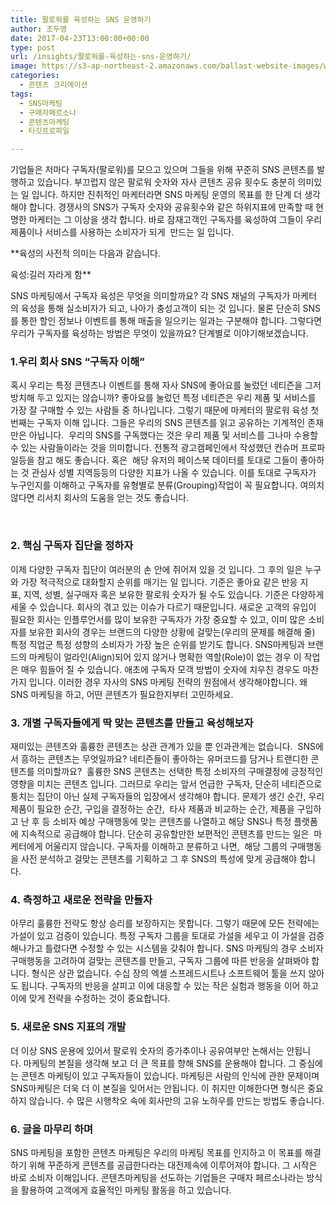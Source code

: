 ```yaml
---
title: 팔로워를 육성하는 SNS 운영하기
author: 조두영
date: 2017-04-23T13:00:00+00:00
type: post
url: /insights/팔로워를-육성하는-sns-운영하기/
image: https://s3-ap-northeast-2.amazonaws.com/ballast-website-images/wp-content/uploads/2017/02/15110119/img-3.png
categories:
  - 콘텐츠 크리에이션
tags:
  - SNS마케팅
  - 구매자페르소나
  - 콘텐츠마케팅
  - 타깃프로파일

---
```

기업들은 저마다 구독자(팔로워)를 모으고 있으며 그들을 위해 꾸준히 SNS 콘텐츠를 발행하고 있습니다.
부끄럽지 않은 팔로워 숫자와 자사 콘텐츠 공유 횟수도 충분히 의미있는 일 입니다. 하지만 진취적인 마케터라면 SNS 마케팅 운영의 목표를 한 단계 더 생각해야 합니다. 경쟁사의 SNS가 구독자 숫자와 공유횟수와 같은 하위지표에 만족할 때 현명한 마케터는 그 이상을 생각 합니다. 바로 잠재고객인 구독자를 육성하여 그들이 우리 제품이나 서비스를 사용하는 소비자가 되게  만드는 일 입니다.

**육성의 사전적 의미는 다음과 같습니다.
  
육성:길러 자라게 함**

SNS 마케팅에서 구독자 육성은 무엇을 의미할까요? 각 SNS 채널의 구독자가 마케터의 육성을 통해 실소비자가 되고, 나아가 충성고객이 되는 것 입니다. 물론 단순히 SNS를 통한 할인 정보나 이벤트를 통해 매출을 일으키는 일과는 구분해야 합니다.
그렇다면 우리가 구독자를 육성하는 방법은 무엇이 있을까요?
  단계별로 이야기해보겠습니다.

### 1.우리 회사 SNS &#8220;구독자 이해&#8221;
혹시 우리는 특정 콘텐츠나 이벤트를 통해 자사 SNS에 좋아요를 눌렀던 네티즌을 그저 방치해 두고 있지는 않습니까? 좋아요를 눌렀던 특정 네티즌은 우리 제품 및 서비스를 가장 잘 구매할 수 있는 사람들 중 하나입니다.
그렇기 때문에 마케터의 팔로워 육성 첫 번째는 구독자 이해 입니다. 그들은 우리의 SNS 콘텐츠를 읽고 공유하는 기계적인 존재만은 아닙니다.  우리의 SNS를 구독했다는 것은 우리 제품 및 서비스를 그나마 수용할 수 있는 사람들이라는 것을 의미합니다.
전통적 광고캠페인에서 작성했던 컨슈머 프로파일등을 참고 해도 좋습니다. 혹은  해당 유저의 페이스북 데이터를 토대로 그들이 좋아하는 것 관심사 성별 지역등등의 다양한 지표가 나올 수 있습니다.
이를 토대로 구독자가 누구인지를 이해하고 구독자를 유형별로 분류(Grouping)작업이 꼭 필요합니다. 여의치 않다면 리서치 회사의 도움을 얻는 것도 좋습니다.

&nbsp;

### 2. 핵심 구독자 집단을 정하자
이제 다양한 구독자 집단이 여러분의 손 안에 쥐어져 있을 것 입니다. 그 후의 일은 누구와 가장 적극적으로 대화할지 순위를 매기는 일 입니다. 기준은 좋아요 같은 반응 지표, 지역, 성별, 실구매자 혹은 보유한 팔로워 숫자가 될 수도 있습니다.
기준은 다양하게 세울 수 있습니다. 회사의 겪고 있는 이슈가 다르기 때문입니다. 새로운 고객의 유입이 필요한 회사는 인플루언서를 많이 보유한 구독자가 가장 중요할 수 있고, 이미 많은 소비자를 보유한 회사의 경우는 브랜드의 다양한 상황에 걸맞는(우리의 문제를 해결해 줄) 특정 직업군 특정 성향의 소비자가 가장 높은 순위를 받기도 합니다.
SNS마케팅과 브랜드의 마케팅이 얼라인(Align)되어 있지 않거나 명확한 역할(Role)이 없는 경우 이 작업은 매우 힘들어 질 수 있습니다. 애초에 구독자 모객 방법이 숫자에 치우친 경우도 마찬가지 입니다. 이러한 경우 자사의 SNS 마케팅 전략의 원점에서 생각해야합니다. 왜 SNS 마케팅을 하고, 어떤 콘텐츠가 필요한지부터 고민하세요.

### 3. 개별 구독자들에게 딱 맞는 콘텐츠를 만들고 육성해보자
재미있는 콘텐츠와 훌륭한 콘텐츠는 상관 관계가 있을 뿐 인과관계는 없습니다.  SNS에서 흥하는 콘텐츠는 무엇일까요? 네티즌들이 좋아하는 유머코드를 담거나 트랜디한 콘텐츠를 의미할까요?  훌륭한 SNS 콘텐츠는 선택한 특정 소비자의 구매결정에 긍정적인 영향을 미치는 콘텐츠 입니다.
그러므로 우리는 앞서 언급한 구독자, 단순히 네티즌으로 퉁치는 집단이 아닌 실제 구독자들의 입장에서 생각해야 합니다.
문제가 생긴 순간, 우리 제품이 필요한 순간, 구입을 결정하는 순간,  타사 제품과 비교하는 순간, 제품을 구입하고 난 후 등 소비자 예상 구매행동에 맞는 콘텐츠를 나열하고 해당 SNS나 특정 플랫폼에 지속적으로 공급해야 합니다.
단순히 공유할만한 보편적인 콘텐츠를 만드는 일은  마케터에게 어울리지 않습니다. 구독자를 이해하고 분류하고 나면,  해당 그룹의 구매행동을 사전 분석하고 걸맞는 콘텐츠를 기획하고 그 후 SNS의 특성에 맞게 공급해야 합니다.

### 4. 측정하고 새로운 전략을 만들자
아무리 훌륭한 전략도 항상 승리를 보장하지는 못합니다. 그렇기 때문에 모든 전략에는 가설이 있고 검증이 있습니다.
특정 구독자 그룹을 토대로 가설을 세우고 이 가설을 검증해나가고 틀렸다면 수정할 수 있는 시스템을 갖춰야 합니다. SNS 마케팅의 경우 소비자 구매행동을 고려하여 걸맞는 콘텐츠를 만들고, 구독자 그룹에 따른 반응을 살펴봐야 합니다.
형식은 상관 없습니다. 수십 장의 엑셀 스프레드시트나 소프트웨어 툴을 쓰지 않아도 됩니다. 구독자의 반응을 살피고 이에 대응할 수 있는 작은 실험과 행동을 이어 하고 이에 맞게 전략을 수정하는 것이 중요합니다.

### 5. 새로운 SNS 지표의 개발
더 이상 SNS 운용에 있어서 팔로워 숫자의 증가추이나 공유여부만 논해서는 안됩니다. 마케팅의 본질을 생각해 보고 더 큰 목표를 향해 SNS를 운용해야 합니다.
그 중심에는 콘텐츠 마케팅이 있고 구독자들이 있습니다. 마케팅은 사람의 인식에 관한 문제이며 SNS마케팅은 더욱 더 이 본질을 잊어서는 안됩니다. 이 취지만 이해한다면 형식은 중요하지 않습니다. 수 많은 시행착오 속에 회사만의 고유 노하우를 만드는 방법도 좋습니다.

### 6. 글을 마무리 하며
SNS 마케팅을 포함한 콘텐츠 마케팅은 우리의 마케팅 목표를 인지하고 이 목표를 해결하기 위해 꾸준하게 콘텐츠를 공급한다라는 대전제속에 이루어져야 합니다.
그 시작은 바로 소비자 이해입니다. 콘텐츠마케팅을 선도하는 기업들은 구매자 페르소나라는 방식을 활용하여 고객에게 효율적인 마케팅 활동을 하고 있습니다.